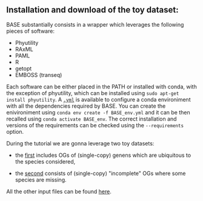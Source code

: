 ## Installation and download of the toy dataset:

BASE substantially consists in a wrapper which leverages the following pieces of software:

* Phyutility
* RAxML
* PAML
* R
* getopt
* EMBOSS (transeq)

Each software can be either placed in the PATH or installed with conda, with the exception of phyutility, which can be installed using ```sudo apt-get install phyutility```.
A [```.yml```](https://github.com/for-giobbe/BASE/blob/master/BASE_env.yml) is available to configure a conda environiment with all the dependencies required by BASE. 
You can create the enivironiment using ```conda env create -f BASE_env.yml``` and it can be then recalled using ```conda activate BASE_env```.
The correct installation and versions of the requirements can be checked using the ```--requirements``` option.

During the tutorial we are gonna leverage two toy datasets:

- the [first](https://github.com/for-giobbe/BASE/tree/master/example/example_data/complete_OGs) includes OGs of (single-copy) genens which are ubiquitous 
to the species considered,

- the [second](https://github.com/for-giobbe/BASE/tree/master/example/example_data/partials_OGs) consists of (single-copy) "incomplete" OGs 
where some species are missing.

All the other input files can be found [here](https://github.com/for-giobbe/BASE/tree/master/example/).

